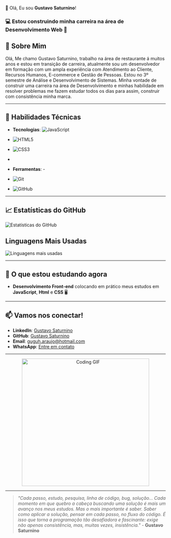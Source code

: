 👋 Olá, Eu sou **Gustavo Saturnino**!

### 💻 **Estou construindo minha carreira** na área de Desenvolvimento Web 🌟


## 🚀 **Sobre Mim**

Olá, Me chamo Gustavo Saturnino, trabalho na área de restaurante á muitos anos e estou em transição de carreira, atualmente sou um desenvolvedor em formação com um ampla experiência com Atendimento ao Cliente, Recursos Humanos, E-commerce e Gestão de Pessoas. Estou no 3º semestre de Análise e Desenvolvimento de Sistemas. Minha vontade de construir uma carreira na área de Desenvolvimento e minhas habilidade em resolver problemas me fazem estudar todos os dias para assim, construir com consistência minha marca. 

---

## 🔧 **Habilidades Técnicas**

- **Tecnologias**: ![JavaScript](https://img.shields.io/badge/-JavaScript-yellow)
-  ![HTML5](https://img.shields.io/badge/-HTML5-orange)
-  ![CSS3](https://img.shields.io/badge/-CSS3-blue)

- 
- **Ferramentas**: -
- ![Git](https://img.shields.io/badge/-Git-black)
- ![GitHub](https://img.shields.io/badge/-GitHub-lightgray)
---

## 📈 **Estatísticas do GitHub**
![Estatísticas do GitHub](https://github-readme-stats.vercel.app/api?username=Gustavo-Saturnino-1997&show_icons=true&theme=radical)  

## Linguagens Mais Usadas
![Linguagens mais usadas](https://github-readme-stats.vercel.app/api/top-langs/?username=Gustavo-Saturnino-1997&layout=compact&theme=radical)

---

## 🌱 **O que estou estudando agora**

- **Desenvolvimento Front-end** colocando em prático meus estudos em **JavaScript**, **Html** e **CSS** 🖥️
---

## 📫 **Vamos nos conectar!**

- **LinkedIn**: [Gustavo Saturnino](https://www.linkedin.com/in/gustavo-araujo-31a515250)
- **GitHub**: [Gustavo Saturnino](https://github.com/Gustavo-Saturnino-1997)
- **Email**: [guguh.araujo@hotmail.com](mailto:guguh.araujo@hotmail.com)
- **WhatsApp**: [Entre em contato](https://wa.me/5561999911234)

---

<p align="center">
  <img src="https://media.giphy.com/media/ZVik7pBtu9dNS/giphy.gif" alt="Coding GIF" width="400"/>
</p>

---
> _"Cada passo, estudo, pesquisa, linha de código, bug, solução... Cada momento em que quebro a cabeça buscando uma solução é mais um avanço nos meus estudos. Mas o mais importante é saber. Saber como aplicar a solução, pensar em cada passo, no fluxo do código. É isso que torna a programação tão desafiadora e fascinante: exige não apenas consistência, mas, muitas vezes, insistência."_ - **Gustavo Saturnino** 
